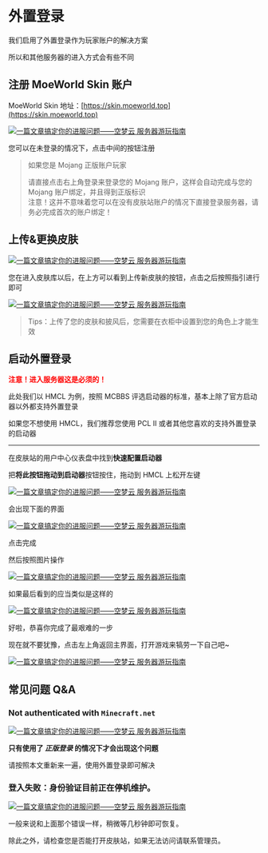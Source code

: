 # 外置登录

我们启用了外置登录作为玩家账户的解决方案

所以和其他服务器的进入方式会有些不同

## 注册 MoeWorld Skin 账户

MoeWorld Skin 地址：[https://skin.moeworld.top](https://skin.moeworld.top)

[![一篇文章搞定你的进服问题——空梦云 服务器游玩指南](https://img.loliloli.moe/images/2021/08/13/4fF9.png)](https://img.loliloli.moe/images/2021/08/13/4fF9.png)

您可以在未登录的情况下，点击中间的按钮注册

> 如果您是 Mojang 正版账户玩家
>
> 请直接点击右上角登录来登录您的 Mojang 账户，这样会自动完成与您的 Mojang 账户绑定，并且得到正版标识  
> 注意！这并不意味着您可以在没有皮肤站账户的情况下直接登录服务器，请务必完成首次的账户绑定！

## 上传&更换皮肤

[![一篇文章搞定你的进服问题——空梦云 服务器游玩指南](https://img.loliloli.moe/images/2021/08/13/4szV.png)](https://img.loliloli.moe/images/2021/08/13/4szV.png)

您在进入皮肤库以后，在上方可以看到上传新皮肤的按钮，点击之后按照指引进行即可

[![一篇文章搞定你的进服问题——空梦云 服务器游玩指南](https://img.loliloli.moe/images/2021/08/13/4P43.png)](https://img.loliloli.moe/images/2021/08/13/4P43.png)

> Tips：上传了您的皮肤和披风后，您需要在衣柜中设置到您的角色上才能生效

## 启动外置登录

**<font color=red>注意！进入服务器这是必须的！</font>**

此处我们以 HMCL 为例，按照 MCBBS 评选启动器的标准，基本上除了官方启动器以外都支持外置登录

如果您不想使用 HMCL，我们推荐您使用 PCL II 或者其他您喜欢的支持外置登录的启动器

---

在皮肤站的用户中心仪表盘中找到**快速配置启动器**

把**将此按钮拖动到启动器**按钮按住，拖动到 HMCL 上松开左键

[![一篇文章搞定你的进服问题——空梦云 服务器游玩指南](https://img.loliloli.moe/images/2021/08/14/48Ep.png)](https://img.loliloli.moe/images/2021/08/14/48Ep.png)

会出现下面的界面

[![一篇文章搞定你的进服问题——空梦云 服务器游玩指南](https://img.loliloli.moe/images/2021/08/14/4xOf.png)](https://img.loliloli.moe/images/2021/08/14/4xOf.png)

点击完成

然后按照图片操作

[![一篇文章搞定你的进服问题——空梦云 服务器游玩指南](https://img.loliloli.moe/images/2021/08/14/4OnZ.png)](https://img.loliloli.moe/images/2021/08/14/4OnZ.png)

如果最后看到的应当类似是这样的

[![一篇文章搞定你的进服问题——空梦云 服务器游玩指南](https://img.loliloli.moe/images/2021/08/14/4eHb.png)](https://img.loliloli.moe/images/2021/08/14/4eHb.png)

好啦，恭喜你完成了最艰难的一步

现在就不要犹豫，点击左上角返回主界面，打开游戏来犒劳一下自己吧~

[![一篇文章搞定你的进服问题——空梦云 服务器游玩指南](https://img.loliloli.moe/images/2021/08/14/ABzg.png)](https://img.loliloli.moe/images/2021/08/14/ABzg.png)

## 常见问题 Q&A

### Not authenticated with `Minecraft.net`

[![一篇文章搞定你的进服问题——空梦云 服务器游玩指南](https://img.loliloli.moe/images/2021/08/14/ARAI.png)](https://img.loliloli.moe/images/2021/08/14/ARAI.png)

**只有使用了 _正版登录_ 的情况下才会出现这个问题**

请按照本文重新来一遍，使用外置登录即可解决

### 登入失败：身份验证目前正在停机维护。

[![一篇文章搞定你的进服问题——空梦云 服务器游玩指南](https://img.loliloli.moe/images/2021/08/14/Abfl.png)](https://img.loliloli.moe/images/2021/08/14/Abfl.png)

一般来说和上面那个错误一样，稍微等几秒钟即可恢复。

除此之外，请检查您是否能打开皮肤站，如果无法访问请联系管理员。
